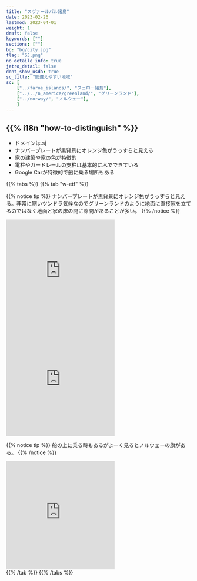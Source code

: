 ```yaml
---
title: "スヴァールバル諸島"
date: 2023-02-26
lastmod: 2023-04-01
weight: 1
draft: false
keywords: [""]
sections: [""]
bg: "bg/city.jpg"
flag: "SJ.png"
no_detaile_info: true
jetro_detail: false
dont_show_usda: true
sc_title: "間違えやすい地域"
sc: [
    ["../faroe_islands/", "フェロー諸島"],
    ["../../n_america/greenland/", "グリーンランド"],
    ["../norway/", "ノルウェー"],
    ]
---
```


<div class="main-desciption country-description">
    <h2 class="section-title">{{% i18n "how-to-distinguish" %}}</h2>
    <ul class="rule-list">
        <li>ドメインは<span class="quiz">.sj</span></li>
        <li>ナンバープレートが<span class="quiz">黒背景にオレンジ色</span>がうっすらと見える</li>
        <li>家の建築や家の色が特徴的</li>
        <li>電柱やガードレールの支柱は基本的に木でできている</li>
        <li>Google Carが特徴的で船に乗る場所もある</li>
    </ul>
</div>

{{% tabs  %}}
{{% tab "w-etf" %}}

{{% notice tip %}}
ナンバープレートが<span class="quiz">黒背景にオレンジ色</span>がうっすらと見える。非常に寒いツンドラ気候なのでグリーンランドのように地面に直接家を立てるのではなく地面と家の床の間に隙間があることが多い。
{{% /notice %}}

<div class="googlemap-if">
<iframe src="https://www.google.com/maps/embed?pb=!4v1683380604908!6m8!1m7!1s39SmFAyxzzl2Nht0IshIRQ!2m2!1d78.22409211782694!2d15.63796797600673!3f35.42896380071371!4f-15.668135505178128!5f2.8250272445652915" width="295" height="295" style="border:0;" allowfullscreen="" loading="lazy" referrerpolicy="no-referrer-when-downgrade"></iframe>
<iframe src="https://www.google.com/maps/embed?pb=!4v1683380794693!6m8!1m7!1s2CnWYpFXiIkYa9-mZo1N3Q!2m2!1d78.21615498652524!2d15.63422913983318!3f118.46309589545005!4f9.068087069865896!5f1.4720554450926473" width="295" height="295" style="border:0;" allowfullscreen="" loading="lazy" referrerpolicy="no-referrer-when-downgrade"></iframe>
</div>

{{% notice tip %}}
船の上に乗る時もあるがよーく見るとノルウェーの旗がある。
{{% /notice %}}
<div class="googlemap-if">
<iframe src="https://www.google.com/maps/embed?pb=!4v1683534840459!6m8!1m7!1sHa6f6NW3pVHEeWwL5YhBKQ!2m2!1d79.54418535780721!2d13.49684876618249!3f224.48773307977203!4f-11.315566756290295!5f3.325193203789971" width="295" height="295" style="border:0;" allowfullscreen="" loading="lazy" referrerpolicy="no-referrer-when-downgrade"></iframe>
</div>
{{% /tab %}}
{{% /tabs %}}
